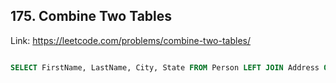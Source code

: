## 175. Combine Two Tables
Link: https://leetcode.com/problems/combine-two-tables/

```sql

SELECT FirstName, LastName, City, State FROM Person LEFT JOIN Address ON Person.PersonId = Address.PersonId;

```
